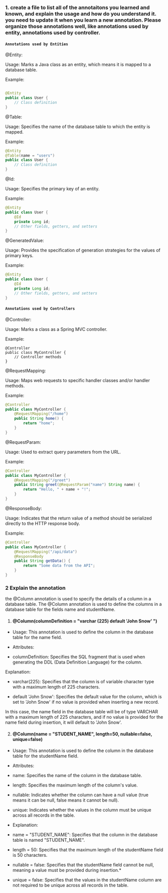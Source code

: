 ### 1.	create a file to list all of the annotaitons you learned and known, and explain the usage and how do you understand it. you need to update it when you learn a new annotation. Please organize those annotations well, like annotations used by entity, annotations used by controller.

#### `Annotations used by Entities`

@Entity:

Usage: Marks a Java class as an entity, which means it is mapped to a database table.

Example:

```Java

@Entity
public class User {
    // Class definition
}
```

@Table:

Usage: Specifies the name of the database table to which the entity is mapped.

Example:

```Java
@Entity
@Table(name = "users")
public class User {
    // Class definition
}
```

@Id:

Usage: Specifies the primary key of an entity.

Example:

```Java
@Entity
public class User {
    @Id
    private Long id;
    // Other fields, getters, and setters
}
```

@GeneratedValue:

Usage: Provides the specification of generation strategies for the values of primary keys.

Example:

```Java
@Entity
public class User {
    @Id
    private Long id;
    // Other fields, getters, and setters
}
```

#### `Annotations used by Controllers`

@Controller:

Usage: Marks a class as a Spring MVC controller.

Example:

```
@Controller
public class MyController {
    // Controller methods
}
```

@RequestMapping:

Usage: Maps web requests to specific handler classes and/or handler methods.

Example:

```Java
@Controller
public class MyController {
    @RequestMapping("/home")
    public String home() {
        return "home";
    }
}
```

@RequestParam:

Usage: Used to extract query parameters from the URL.

Example:

```Java
@Controller
public class MyController {
    @RequestMapping("/greet")
    public String greet(@RequestParam("name") String name) {
        return "Hello, " + name + "!";
    }
}
```

@ResponseBody:
 
Usage: Indicates that the return value of a method should be serialized directly to the HTTP response body.

Example:

```Java
@Controller
public class MyController {
    @RequestMapping("/api/data")
    @ResponseBody
    public String getData() {
        return "Some data from the API";
    }
}
```

### 2 Explain the annotation

the @Column annotation is used to specify the details of a column in a database table. The @Column annotation is used to define the columns in a database table for the fields name and studentName.

1. #### @Column(columnDefinition = "varchar (225) default 'John Snow' ")
   
* Usage: This annotation is used to define the column in the database table for the name field.

* Attributes:

* columnDefinition: Specifies the SQL fragment that is used when generating the DDL (Data Definition Language) for the column.

Explanation:

* varchar(225): Specifies that the column is of variable character type with a maximum length of 225 characters.

* default 'John Snow': Specifies the default value for the column, which is set to 'John Snow' if no value is provided when inserting a new record.

In this case, the name field in the database table will be of type VARCHAR with a maximum length of 225 characters, and if no value is provided for the name field during insertion, it will default to 'John Snow'.


2. #### @Column(name = "STUDENT_NAME", length=50, nullable=false, unique=false)
   
* Usage: This annotation is used to define the column in the database table for the studentName field.
  
* Attributes:
  
* name: Specifies the name of the column in the database table.
  
* length: Specifies the maximum length of the column's value.
  
* nullable: Indicates whether the column can have a null value (true means it can be null, false means it cannot be null).
  
* unique: Indicates whether the values in the column must be unique across all records in the table.
  
* Explanation:
  
* name = "STUDENT_NAME": Specifies that the column in the database table is named "STUDENT_NAME".
  
* length = 50: Specifies that the maximum length of the studentName field is 50 characters.
  
* nullable = false: Specifies that the studentName field cannot be null, meaning a value must be provided during insertion.*

* unique = false: Specifies that the values in the studentName column are not required to be unique across all records in the table.
